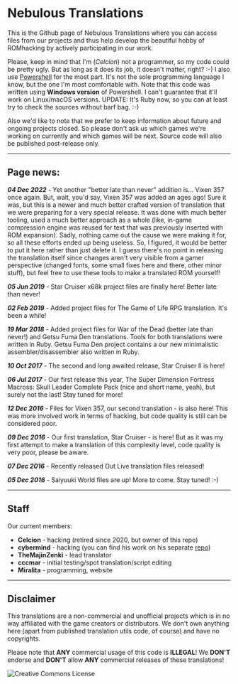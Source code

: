 # Nebulous Translations

This is the Github page of Nebulous Translations where you can access files from our projects and thus help develop the beautiful hobby of ROMhacking by actively participating in our work.

Please, keep in mind that I'm (<i>Celcion</i>) not a programmer, so my code could be pretty ugly. But as long as it does its job, it doesn't matter, right? :-)
I also use <a href="https://github.com/PowerShell/PowerShell">Powershell</a> for the most part. It's not the sole programming language I know, but the one I'm most comfortable with. Note that this code was written using <b>Windows version</b> of Powershell. I can't guarantee that it'll work on Linux/macOS versions. UPDATE: It's Ruby now, so you can at least try to check the sources without barf bag. :-)

Also we'd like to note that we prefer to keep information about future and ongoing projects closed. So please don't ask us which games we're working on currently and which games will be next. Source code will also be published post-release only. 

<hr>

<h2>Page news:</h2>

<b><i>04 Dec 2022</i></b> - Yet another "better late than never" addition is... Vixen 357 once again. But, wait, you'd say, Vixen 357 was added an ages ago! Sure it was, but this is a newer and much better crafted version of translation that we were preparing for a very special release. It was done with much better tooling, used a much better approach as a whole (like, in-game compression engine was reused for text that was previously inserted with ROM expansion). Sadly, nothing came out the cause we were making it for, so all these efforts ended up being useless. So, I figured, it would be better to put it here rather than just delete it. I guess there's no point in releasing the translation itself since changes aren't very visible from a gamer perspective (changed fonts, some small fixes here and there, other minor stuff), but feel free to use these tools to make a translated ROM yourself!

<b><i>05 Jun 2019</i></b> - Star Cruiser x68k project files are finally here! Better late than never!

<b><i>02 Feb 2019</i></b> - Added project files for The Game of Life RPG translation. It's been a while!

<b><i>19 Mar 2018</i></b> - Added project files for War of the Dead (better late than never!) and Getsu Fuma Den translations. Tools for both translations were written in Ruby. Getsu Fuma Den project contains a our new minimalistic assembler/disassembler also written in Ruby.

<b><i>10 Oct 2017</i></b> - The second and long awaited release, Star Cruiser II is here!

<b><i>06 Jul 2017</i></b> - Our first release this year, The Super Dimension Fortress Macross: Skull Leader Complete Pack (nice and short name, yeah), but surely not the last! Stay tuned for more!

<b><i>12 Dec 2016</i></b> - Files for Vixen 357, our second translation - is also here! This was more involved work in terms of hacking, but code quality is still can be considered poor.

<b><i>09 Dec 2016</i></b> - Our first translation, Star Cruiser - is here! But as it was my first attempt to make a translation of this complexity level, code quality is very poor, please be aware.

<b><i>07 Dec 2016</i></b> - Recently released Out Live translation files released!

<b><i>05 Dec 2016</i></b> - Saiyuuki World files are up! More to come. Stay tuned! :-)

<hr>

<h2>Staff</h2>

Our current members:

<ul>
<li><b>Celcion</b> - hacking (retired since 2020, but owner of this repo)</li>
<li><b>cybermind</b> - hacking (you can find his work on his separate <a href="https://github.com/Mistranger">repo</a>)</li>
<li><b>TheMajinZenki</b> - lead translator</li>
<li><b>cccmar</b> - initial testing/spot translation/script editing</li>
<li><b>Miralita</b> - programming, website</li>
</ul>

<hr>

<h2>Disclaimer</h2>

This translations are a non-commercial and unofficial projects which is in no way affiliated with the game creators or distributors. We don't own anything here (apart from published translation utils code, of course) and have no copyrights.

Please note that <b>ANY</b> commercial usage of this code is <b>ILLEGAL</b>! We <b>DON'T</b> endorse and <b>DON'T</b> allow <b>ANY</b> commercial releases of these translations!

<img alt="Creative Commons License" style="border-width:0" src="https://i.creativecommons.org/l/by-nc-sa/4.0/88x31.png" />
